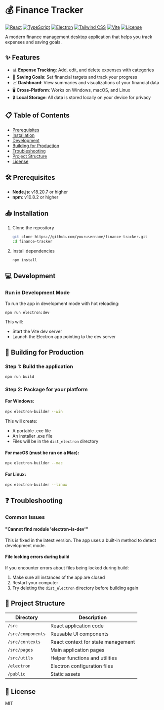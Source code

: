 # 💰 Finance Tracker

[![React](https://img.shields.io/badge/React-19.0.0-61DAFB?logo=react&logoColor=white)](https://reactjs.org/)
[![TypeScript](https://img.shields.io/badge/TypeScript-5.7-3178C6?logo=typescript&logoColor=white)](https://www.typescriptlang.org/)
[![Electron](https://img.shields.io/badge/Electron-35.1-47848F?logo=electron&logoColor=white)](https://www.electronjs.org/)
[![Tailwind CSS](https://img.shields.io/badge/Tailwind_CSS-4.1-38B2AC?logo=tailwindcss&logoColor=white)](https://tailwindcss.com/)
[![Vite](https://img.shields.io/badge/Vite-6.2-646CFF?logo=vite&logoColor=white)](https://vitejs.dev/)
[![License](https://img.shields.io/badge/License-MIT-green)](https://opensource.org/licenses/MIT)

A modern finance management desktop application that helps you track expenses and saving goals.

## ✨ Features

- 📊 **Expense Tracking**: Add, edit, and delete expenses with categories
- 🎯 **Saving Goals**: Set financial targets and track your progress
- 📈 **Dashboard**: View summaries and visualizations of your financial data
- 🖥️ **Cross-Platform**: Works on Windows, macOS, and Linux
- 🔒 **Local Storage**: All data is stored locally on your device for privacy

## 📋 Table of Contents

- [Prerequisites](#%EF%B8%8F-prerequisites)
- [Installation](#-installation)
- [Development](#-development)
- [Building for Production](#-building-for-production)
- [Troubleshooting](#-troubleshooting)
- [Project Structure](#-project-structure)
- [License](#-license)

## 🛠️ Prerequisites

- **Node.js**: v18.20.7 or higher
- **npm**: v10.8.2 or higher

## 📥 Installation

1. Clone the repository
   ```bash
   git clone https://github.com/yourusername/finance-tracker.git
   cd finance-tracker
   ```

2. Install dependencies
   ```bash
   npm install
   ```

## 💻 Development

### Run in Development Mode

To run the app in development mode with hot reloading:

```bash
npm run electron:dev
```

This will:
- Start the Vite dev server
- Launch the Electron app pointing to the dev server

## 🚀 Building for Production

### Step 1: Build the application
```bash
npm run build
```

### Step 2: Package for your platform

#### For Windows:
```bash
npx electron-builder --win
```

This will create:
- A portable .exe file
- An installer .exe file
- Files will be in the `dist_electron` directory

#### For macOS (must be run on a Mac):
```bash
npx electron-builder --mac
```

#### For Linux:
```bash
npx electron-builder --linux
```

## ❓ Troubleshooting

### Common Issues

#### "Cannot find module 'electron-is-dev'"
This is fixed in the latest version. The app uses a built-in method to detect development mode.

#### File locking errors during build
If you encounter errors about files being locked during build:
1. Make sure all instances of the app are closed
2. Restart your computer
3. Try deleting the `dist_electron` directory before building again

## 📁 Project Structure

| Directory | Description |
|-----------|-------------|
| `/src` | React application code |
| `/src/components` | Reusable UI components |
| `/src/contexts` | React context for state management |
| `/src/pages` | Main application pages |
| `/src/utils` | Helper functions and utilities |
| `/electron` | Electron configuration files |
| `/public` | Static assets |

## 📄 License

MIT


 